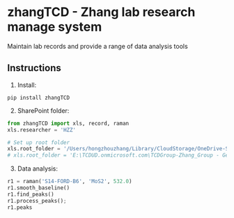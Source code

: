 # zhangTCD - Zhang lab research manage system

Maintain lab records and provide a range of data analysis tools

## Instructions
1. Install:
```
pip install zhangTCD
```
2. SharePoint folder:
```python
from zhangTCD import xls, record, raman
xls.researcher = 'HZZ'

# Set up root folder
xls.root_folder = '/Users/hongzhouzhang/Library/CloudStorage/OneDrive-SharedLibraries-TCDUD.onmicrosoft.com/TCDGroup-Zhang_Group - General' # HZ Mac
# xls.root_folder = 'E:\TCDUD.onmicrosoft.com\TCDGroup-Zhang_Group - General' # HZ Office PC
```
3. Data analysis:
```python
r1 = raman('S14-FORD-B6', 'MoS2', 532.0)
r1.smooth_baseline()
r1.find_peaks()
r1.process_peaks();
r1.peaks
```